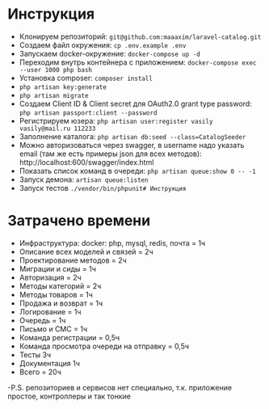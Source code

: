 # Инструкция
- Клонируем репозиторий: `git@github.com:maaaxim/laravel-catalog.git`
- Создаем файл окружения: `cp .env.example .env`
- Запускаем docker-окружение: `docker-compose up -d `
- Переходим внутрь контейнера с приложением: `docker-compose exec --user 1000 php bash`
- Установка composer: `composer install`
- `php artisan key:generate`
- `php artisan migrate`
- Создаем Client ID & Client secret для OAuth2.0 grant type password: `php artisan passport:client --password`
- Регистрируем юзера: `php artisan user:register vasily vasily@mail.ru 112233`
- Заполнение каталога: `php artisan db:seed --class=CatalogSeeder`
- Можно авторизоваться через swagger, в username надо указать email (там же есть примеры json для всех методов): http://localhost:600/swagger/index.html 
- Показать список команд в очереди: `php artisan queue:show 0 -- -1`
- Запуск демона: `artisan queue:listen`
- Запуск тестов `./vendor/bin/phpunit# Инструкция`

# Затрачено времени
* Инфраструктура: docker: php, mysql, redis, почта = 1ч
* Описание всех моделей и связей = 2ч
* Проектирование методов = 2ч
* Миграции и сиды = 1ч
* Авторизация = 2ч
* Методы категорий = 2ч 
* Методы товаров = 1ч
* Продажа и возврат = 1ч
* Логирование = 1ч
* Очередь = 1ч
* Письмо и СМС = 1ч
* Команда регистрации = 0,5ч
* Команда просмотра очереди на отправку = 0,5ч
* Тесты 3ч
* Документация 1ч
* Всего = 20ч

-P.S. репозиториев и сервисов нет специально, т.к. приложение простое, контроллеры и так тонкие
